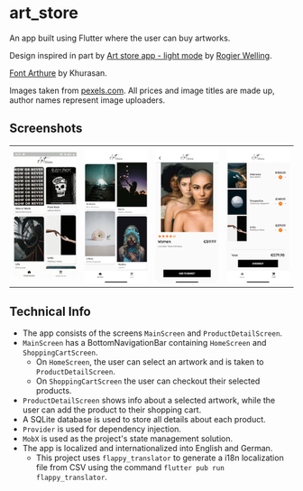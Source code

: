 # art_store

An app built using Flutter where the user can buy artworks.

Design inspired in part by [Art store app - light mode](https://dribbble.com/shots/7144232-Art-store-app-light-mode) by [Rogier Welling](https://dribbble.com/rogierwelling).

[Font Arthure](https://www.dafont.com/arthure.font) by Khurasan. 

Images taken from [pexels.com](https://www.pexels.com/). All prices and image titles are made up, author names represent image uploaders.

## Screenshots

|                       |                              |                              |                              |
|-----------------------| ---------------------------- | ---------------------------- | ---------------------------- |
| ![](docs/gifs/01.gif) | ![](docs/screenshots/01.png) | ![](docs/screenshots/02.png) | ![](docs/screenshots/03.png) |

## Technical Info

- The app consists of the screens `MainScreen` and `ProductDetailScreen`.
- `MainScreen` has a BottomNavigationBar containing `HomeScreen` and `ShoppingCartScreen`.
    - On `HomeScreen`, the user can select an artwork and is taken to `ProductDetailScreen`.
    - On `ShoppingCartScreen` the user can checkout their selected products.
- `ProductDetailScreen` shows info about a selected artwork, while the user can add the product to their shopping cart.
- A SQLite database is used to store all details about each product.
- `Provider` is used for dependency injection.
- `MobX` is used as the project's state management solution.
- The app is localized and internationalized into English and German.
    - This project uses `flappy_translator` to generate a i18n localization file from CSV using the command `flutter pub run flappy_translator`.
